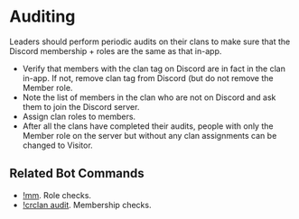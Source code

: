 # Auditing

Leaders should perform periodic audits on their clans to make sure that the Discord membership + roles are the same as that in-app.

- Verify that members with the clan tag on Discord are in fact in the clan in-app. If not, remove clan tag from Discord (but do not remove the Member role.
- Note the list of members in the clan who are not on Discord and ask them to join the Discord server.
- Assign clan roles to members.
- After all the clans have completed their audits, people with only the Member role on the server but without any clan assignments can be changed to Visitor.

## Related Bot Commands

- [!mm](leader/manage-members.md). Role checks.
- [!crclan audit](leader/crclan.md). Membership checks.
